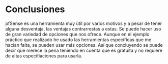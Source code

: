 # Conclusiones
pfSense es una herramienta muy útil por varios motivos y a pesar de tener alguna desventaja, las ventajas contrarrestas a estas. Se puede hacer uso de gran variedad de opciones que nos ofrece. Aunque en el ejemplo práctico que realizado he usado las herramientas específicas que me hacían falta, se pueden usar más opciones.
Así que concluyendo se puede decir que merece la pena teniendo en cuenta que es gratuita y no requiere de altas especifiaciones para usarla.

